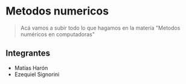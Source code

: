 # Metodos numericos

> Acá vamos a subir todo lo que hagamos en la matería "Metodos numéricos en computadoras"

## Integrantes

- Matías Harón
- Ezequiel Signorini
